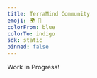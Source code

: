 ```yaml
---
title: TerraMind Community
emoji: 🌍 🧠
colorFrom: blue
colorTo: indigo
sdk: static
pinned: false
---
```


Work in Progress!